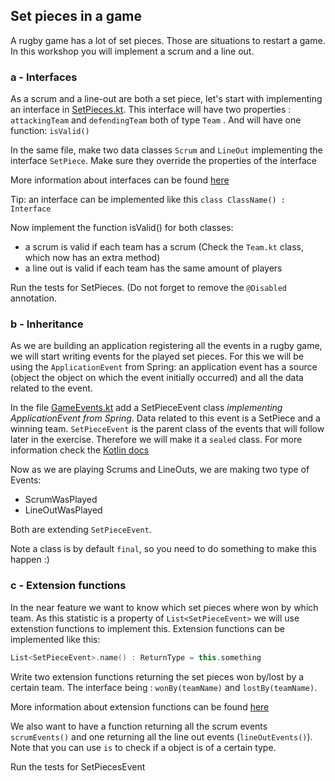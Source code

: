 ## Set pieces in a game
A rugby game has a lot of set pieces. Those are situations to restart a game. In this workshop you will implement a scrum and a line out.

### a - Interfaces
As a scrum and a line-out are both a set piece, let's start with implementing an interface in [SetPieces.kt](../src/main/kotlin/com/paulienvanalst/rugbymatch/game/SetPieces.kt).
This interface will have two properties : `attackingTeam` and `defendingTeam` both of type `Team` . And will have one function: `isValid()`

In the same file, make two data classes `Scrum` and `LineOut` implementing the interface `SetPiece`. Make sure they override the properties of the interface

More information about interfaces can be found [here](https://kotlinlang.org/docs/reference/interfaces.html)

Tip: an interface can be implemented like this `class ClassName() : Interface`

Now implement the function isValid() for both classes:
* a scrum is valid if each team has a scrum (Check the `Team.kt` class, which now has an extra method)
* a line out is valid if each team has the same amount of players

Run the tests for SetPieces. (Do not forget to remove the `@Disabled` annotation.


### b - Inheritance
As we are building an application registering all the events in a rugby game, we will start writing events for the played set pieces.
For this we will be using the `ApplicationEvent` from Spring: an application event has a source (object the object on which the event initially occurred) and all the data related to the event.

In the file [GameEvents.kt](../src/main/kotlin/com/paulienvanalst/rugbymatch/events/GameEvents.kt) add a SetPieceEvent class *implementing ApplicationEvent from Spring*.
Data related to this event is a SetPiece and a winning team.
`SetPieceEvent` is the parent class of the events that will follow later in the exercise. Therefore we will make it a `sealed` class.
For more information check the [Kotlin docs](http://kotlinlang.org/docs/reference/sealed-classes.html)

Now as we are playing Scrums and LineOuts, we are making two type of Events:
* ScrumWasPlayed
* LineOutWasPlayed

Both are extending `SetPieceEvent`.

Note a class is by default `final`, so you need to do something to make this happen :)


### c - Extension functions
In the near feature we want to know which set pieces where won by which team. As this statistic is a property of `List<SetPieceEvent>` we will use extenstion functions to implement this.
Extension functions can be implemented like this:
```kotlin
List<SetPieceEvent>.name() : ReturnType = this.something
```

Write two extension functions returning the set pieces won by/lost by a certain team.
The interface being : `wonBy(teamName)` and `lostBy(teamName)`.

More information about extension functions can be found [here](https://kotlinlang.org/docs/reference/extensions.html)

We also want to have a function returning all the scrum events `scrumEvents()` and one returning all the line out events (`lineOutEvents()`).
Note that you can use `is` to check if a object is of a certain type.

Run the tests for SetPiecesEvent



